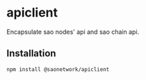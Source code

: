 # apiclient

Encapsulate sao nodes' api and sao chain api.

## Installation

```
npm install @saonetwork/apiclient
```
